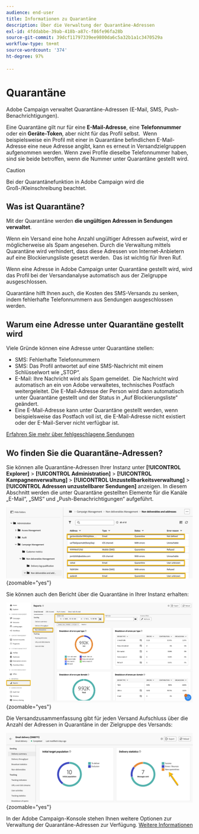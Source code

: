```yaml
---
audience: end-user
title: Informationen zu Quarantäne
description: Über die Verwaltung der Quarantäne-Adressen
exl-id: 4fddabbe-39ab-418b-a87c-f86fe96fa28b
source-git-commit: 39dcf11797339ee9800da6c5a32b1a1c3470529a
workflow-type: tm+mt
source-wordcount: '374'
ht-degree: 97%

---
```


# Quarantäne

Adobe Campaign verwaltet Quarantäne-Adressen (E-Mail, SMS, Push-Benachrichtigungen).

Eine Quarantäne gilt nur für eine **E-Mail-Adresse**, eine **Telefonnummer** oder ein **Geräte-Token**, aber nicht für das Profil selbst.  Wenn beispielsweise ein Profil mit einer in Quarantäne befindlichen E-Mail-Adresse eine neue Adresse angibt, kann es erneut in Versandzielgruppen aufgenommen werden. Wenn zwei Profile dieselbe Telefonnummer haben, sind sie beide betroffen, wenn die Nummer unter Quarantäne gestellt wird.


>[!CAUTION]
>
>Bei der Quarantänefunktion in Adobe Campaign wird die Groß-/Kleinschreibung beachtet.

## Was ist Quarantäne?

Mit der Quarantäne werden **die ungültigen Adressen in Sendungen verwaltet**.

Wenn ein Versand eine hohe Anzahl ungültiger Adressen aufweist, wird er möglicherweise als Spam angesehen. Durch die Verwaltung mittels Quarantäne wird verhindert, dass diese Adressen von Internet-Anbietern auf eine Blockierungsliste gesetzt werden.  Das ist wichtig für Ihren Ruf.

Wenn eine Adresse in Adobe Campaign unter Quarantäne gestellt wird, wird das Profil bei der Versandanalyse automatisch aus der Zielgruppe ausgeschlossen.

Quarantäne hilft Ihnen auch, die Kosten des SMS-Versands zu senken, indem fehlerhafte Telefonnummern aus Sendungen ausgeschlossen werden.

## Warum eine Adresse unter Quarantäne gestellt wird

Viele Gründe können eine Adresse unter Quarantäne stellen:

- SMS: Fehlerhafte Telefonnummern
- SMS: Das Profil antwortet auf eine SMS-Nachricht mit einem Schlüsselwort wie „STOP“.
- E-Mail: Ihre Nachricht wird als Spam gemeldet.  Die Nachricht wird automatisch an ein von Adobe verwaltetes, technisches Postfach weitergeleitet. Die E-Mail-Adresse der Person wird dann automatisch unter Quarantäne gestellt und der Status in „Auf Blockierungsliste“ geändert.
- Eine E-Mail-Adresse kann unter Quarantäne gestellt werden, wenn beispielsweise das Postfach voll ist, die E-Mail-Adresse nicht existiert oder der E-Mail-Server nicht verfügbar ist.

[Erfahren Sie mehr über fehlgeschlagene Sendungen](https://experienceleague.adobe.com/de/docs/campaign-classic/using/sending-messages/monitoring-deliveries/understanding-delivery-failures)

## Wo finden Sie die Quarantäne-Adressen?

Sie können alle Quarantäne-Adressen Ihrer Instanz unter **[!UICONTROL Explorer]** > **[!UICONTROL Administration]** > **[!UICONTROL Kampagnenverwaltung]** > **[!UICONTROL Unzustellbarkeitsverwaltung]** > **[!UICONTROL Adressen unzustellbarer Sendungen]** anzeigen. In diesem Abschnitt werden die unter Quarantäne gestellten Elemente für die Kanäle „E-Mail“, „SMS“ und „Push-Benachrichtigungen“ aufgeführt.

![](assets/quarantine_location.png){zoomable="yes"}

Sie können auch den Bericht über die Quarantäne in Ihrer Instanz erhalten:

![](assets/quarantine_reports.png){zoomable="yes"}

Die Versandzusammenfassung gibt für jeden Versand Aufschluss über die Anzahl der Adressen in Quarantäne in der Zielgruppe des Versands:

![](assets/quarantine_delivery.png){zoomable="yes"}

In der Adobe Campaign-Konsole stehen Ihnen weitere Optionen zur Verwaltung der Quarantäne-Adressen zur Verfügung. [Weitere Informationen](https://experienceleague.adobe.com/de/docs/campaign/campaign-v8/send/failures/quarantines#access-quarantined-addresses)
